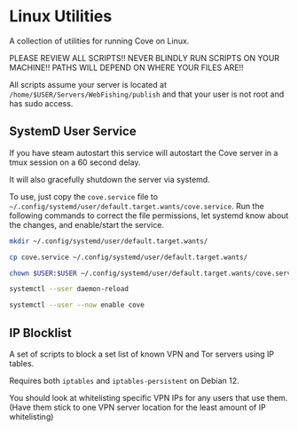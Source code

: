 # Linux Utilities

A collection of utilities for running Cove on Linux.

PLEASE REVIEW ALL SCRIPTS!! NEVER BLINDLY RUN SCRIPTS ON YOUR MACHINE!! PATHS WILL DEPEND ON WHERE YOUR FILES ARE!!

All scripts assume your server is located at `/home/$USER/Servers/WebFishing/publish` and that your user is not root and has sudo access.

## SystemD User Service

If you have steam autostart this service will autostart the Cove server in a tmux session on a 60 second delay.

It will also gracefully shutdown the server via systemd.

To use, just copy the `cove.service` file to `~/.config/systemd/user/default.target.wants/cove.service`. Run the following commands to correct the file permissions, let systemd know about the changes, and enable/start the service.

```bash
mkdir ~/.config/systemd/user/default.target.wants/

cp cove.service ~/.config/systemd/user/default.target.wants/

chown $USER:$USER ~/.config/systemd/user/default.target.wants/cove.service

systemctl --user daemon-reload

systemctl --user --now enable cove
```

## IP Blocklist

A set of scripts to block a set list of known VPN and Tor servers using IP tables. 

Requires both `iptables` and `iptables-persistent` on Debian 12.

You should look at whitelisting specific VPN IPs for any users that use them. (Have them stick to one VPN server location for the least amount of IP whitelisting)
